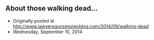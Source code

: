 ## About those walking dead...

 * Originally posted at http://www.lawyersgunsmoneyblog.com/2014/09/walking-dead
 * Wednesday, September 10, 2014

 